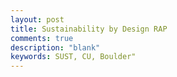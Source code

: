 ```yaml
---
layout: post
title: Sustainability by Design RAP
comments: true
description: "blank"
keywords: SUST, CU, Boulder"
---
```

<body>
</body>